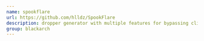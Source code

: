 ```yaml
---
name: spookflare
url: https://github.com/hlldz/SpookFlare
description: dropper generator with multiple features for bypassing client-side and network-side countermeasures. URL : https://github.com/hlldz/SpookFlare Groups : blackarch blackarch-automation blackarch-exploitation
group: blackarch
---
```

